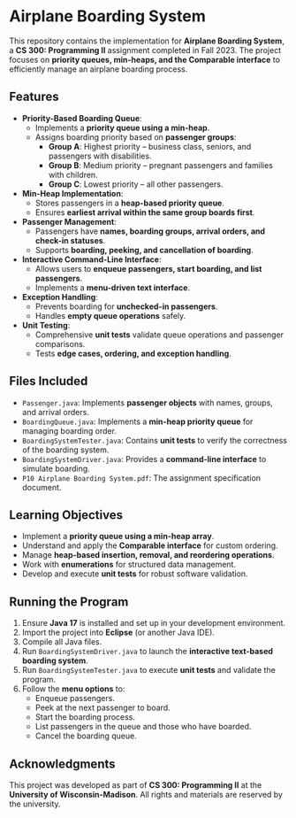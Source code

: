 # Airplane Boarding System

This repository contains the implementation for **Airplane Boarding System**, a **CS 300: Programming II** assignment completed in Fall 2023. The project focuses on **priority queues, min-heaps, and the Comparable interface** to efficiently manage an airplane boarding process.

## Features
- **Priority-Based Boarding Queue**:
  - Implements a **priority queue using a min-heap**.
  - Assigns boarding priority based on **passenger groups**:
    - **Group A**: Highest priority – business class, seniors, and passengers with disabilities.
    - **Group B**: Medium priority – pregnant passengers and families with children.
    - **Group C**: Lowest priority – all other passengers.
- **Min-Heap Implementation**:
  - Stores passengers in a **heap-based priority queue**.
  - Ensures **earliest arrival within the same group boards first**.
- **Passenger Management**:
  - Passengers have **names, boarding groups, arrival orders, and check-in statuses**.
  - Supports **boarding, peeking, and cancellation of boarding**.
- **Interactive Command-Line Interface**:
  - Allows users to **enqueue passengers, start boarding, and list passengers**.
  - Implements a **menu-driven text interface**.
- **Exception Handling**:
  - Prevents boarding for **unchecked-in passengers**.
  - Handles **empty queue operations** safely.
- **Unit Testing**:
  - Comprehensive **unit tests** validate queue operations and passenger comparisons.
  - Tests **edge cases, ordering, and exception handling**.

## Files Included
- `Passenger.java`: Implements **passenger objects** with names, groups, and arrival orders.
- `BoardingQueue.java`: Implements a **min-heap priority queue** for managing boarding order.
- `BoardingSystemTester.java`: Contains **unit tests** to verify the correctness of the boarding system.
- `BoardingSystemDriver.java`: Provides a **command-line interface** to simulate boarding.
- `P10 Airplane Boarding System.pdf`: The assignment specification document.

## Learning Objectives
- Implement a **priority queue using a min-heap array**.
- Understand and apply the **Comparable interface** for custom ordering.
- Manage **heap-based insertion, removal, and reordering operations**.
- Work with **enumerations** for structured data management.
- Develop and execute **unit tests** for robust software validation.

## Running the Program
1. Ensure **Java 17** is installed and set up in your development environment.
2. Import the project into **Eclipse** (or another Java IDE).
3. Compile all Java files.
4. Run `BoardingSystemDriver.java` to launch the **interactive text-based boarding system**.
5. Run `BoardingSystemTester.java` to execute **unit tests** and validate the program.
6. Follow the **menu options** to:
   - Enqueue passengers.
   - Peek at the next passenger to board.
   - Start the boarding process.
   - List passengers in the queue and those who have boarded.
   - Cancel the boarding queue.

## Acknowledgments
This project was developed as part of **CS 300: Programming II** at the **University of Wisconsin-Madison**. All rights and materials are reserved by the university.
